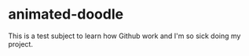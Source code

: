 # animated-doodle
This is a test subject to learn how Github work and I'm so sick doing my project.
